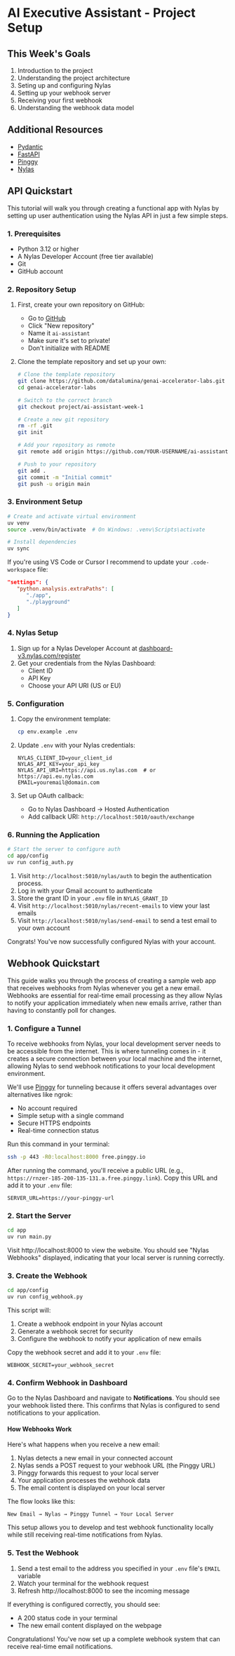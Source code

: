 # AI Executive Assistant - Project Setup

## This Week's Goals

1. Introduction to the project
2. Understanding the project architecture
3. Seting up and configuring Nylas
4. Setting up your webhook server
5. Receiving your first webhook
6. Understanding the webhook data model

## Additional Resources

- [Pydantic](https://docs.pydantic.dev/latest/)
- [FastAPI](https://fastapi.tiangolo.com/)
- [Pinggy](https://pinggy.io/)
- [Nylas](https://developer.nylas.com/docs/v3/getting-started/)

## API Quickstart

This tutorial will walk you through creating a functional app with Nylas by setting up user authentication using the Nylas API in just a few simple steps.

### 1. Prerequisites
- Python 3.12 or higher
- A Nylas Developer Account (free tier available)
- Git
- GitHub account

### 2. Repository Setup
1. First, create your own repository on GitHub:
   - Go to [GitHub](https://github.com)
   - Click "New repository"
   - Name it `ai-assistant`
   - Make sure it's set to private!
   - Don't initialize with README

2. Clone the template repository and set up your own:
   ```bash
   # Clone the template repository
   git clone https://github.com/datalumina/genai-accelerator-labs.git
   cd genai-accelerator-labs

   # Switch to the correct branch
   git checkout project/ai-assistant-week-1

   # Create a new git repository
   rm -rf .git
   git init

   # Add your repository as remote
   git remote add origin https://github.com/YOUR-USERNAME/ai-assistant.git

   # Push to your repository
   git add .
   git commit -m "Initial commit"
   git push -u origin main
   ```

### 3. Environment Setup
```bash
# Create and activate virtual environment
uv venv
source .venv/bin/activate  # On Windows: .venv\Scripts\activate

# Install dependencies
uv sync
```

If you're using VS Code or Cursor I recommend to update your `.code-workspace` file:

```json
"settings": {
   "python.analysis.extraPaths": [
      "./app",
      "./playground"
   ]
}
```

### 4. Nylas Setup
1. Sign up for a Nylas Developer Account at [dashboard-v3.nylas.com/register](https://dashboard-v3.nylas.com/register)
2. Get your credentials from the Nylas Dashboard:
   - Client ID
   - API Key
   - Choose your API URI (US or EU)

### 5. Configuration
1. Copy the environment template:
   ```bash
   cp env.example .env
   ```

2. Update `.env` with your Nylas credentials:
   ```env
   NYLAS_CLIENT_ID=your_client_id
   NYLAS_API_KEY=your_api_key
   NYLAS_API_URI=https://api.us.nylas.com  # or https://api.eu.nylas.com
   EMAIL=youremail@domain.com
   ```

3. Set up OAuth callback:
   - Go to Nylas Dashboard → Hosted Authentication
   - Add callback URI: `http://localhost:5010/oauth/exchange`

### 6. Running the Application
```bash
# Start the server to configure auth
cd app/config
uv run config_auth.py
```

1. Visit `http://localhost:5010/nylas/auth` to begin the authentication process. 
2. Log in with your Gmail account to authenticate
3. Store the grant ID in your `.env` file in `NYLAS_GRANT_ID`
4. Visit `http://localhost:5010/nylas/recent-emails` to view your last emails
5. Visit `http://localhost:5010/nylas/send-email` to send a test email to your own account


Congrats! You've now successfully configured Nylas with your account.

## Webhook Quickstart

This guide walks you through the process of creating a sample web app that receives webhooks from Nylas whenever you get a new email. Webhooks are essential for real-time email processing as they allow Nylas to notify your application immediately when new emails arrive, rather than having to constantly poll for changes.

### 1. Configure a Tunnel

To receive webhooks from Nylas, your local development server needs to be accessible from the internet. This is where tunneling comes in - it creates a secure connection between your local machine and the internet, allowing Nylas to send webhook notifications to your local development environment.

We'll use [Pinggy](https://pinggy.io/) for tunneling because it offers several advantages over alternatives like ngrok:
- No account required
- Simple setup with a single command
- Secure HTTPS endpoints
- Real-time connection status

Run this command in your terminal:

```bash
ssh -p 443 -R0:localhost:8000 free.pinggy.io
```

After running the command, you'll receive a public URL (e.g., `https://rnzer-185-200-135-131.a.free.pinggy.link`). Copy this URL and add it to your `.env` file:

```env
SERVER_URL=https://your-pinggy-url
```

### 2. Start the Server

```bash
cd app
uv run main.py
```

Visit http://localhost:8000 to view the website. You should see "Nylas Webhooks" displayed, indicating that your local server is running correctly.

### 3. Create the Webhook

```bash
cd app/config
uv run config_webhook.py
```

This script will:
1. Create a webhook endpoint in your Nylas account
2. Generate a webhook secret for security
3. Configure the webhook to notify your application of new emails

Copy the webhook secret and add it to your `.env` file:

```env
WEBHOOK_SECRET=your_webhook_secret
```

### 4. Confirm Webhook in Dashboard

Go to the Nylas Dashboard and navigate to **Notifications**. You should see your webhook listed there. This confirms that Nylas is configured to send notifications to your application.

#### How Webhooks Work

Here's what happens when you receive a new email:

1. Nylas detects a new email in your connected account
2. Nylas sends a POST request to your webhook URL (the Pinggy URL)
3. Pinggy forwards this request to your local server
4. Your application processes the webhook data
5. The email content is displayed on your local server

The flow looks like this:
```
New Email → Nylas → Pinggy Tunnel → Your Local Server
```

This setup allows you to develop and test webhook functionality locally while still receiving real-time notifications from Nylas.

### 5. Test the Webhook

1. Send a test email to the address you specified in your `.env` file's `EMAIL` variable
2. Watch your terminal for the webhook request
3. Refresh http://localhost:8000 to see the incoming message

If everything is configured correctly, you should see:
- A 200 status code in your terminal
- The new email content displayed on the webpage

Congratulations! You've now set up a complete webhook system that can receive real-time email notifications.